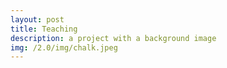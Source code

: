 ```yaml
---
layout: post
title: Teaching
description: a project with a background image
img: /2.0/img/chalk.jpeg
---
```

